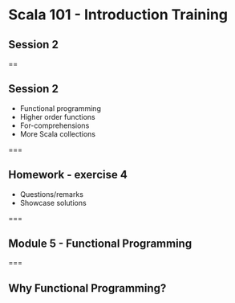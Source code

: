 <!-- .slide: data-background-color="#6a1520" -->
# Scala 101 - Introduction Training
## Session 2

==
## Session 2
- Functional programming
- Higher order functions
- For-comprehensions
- More Scala collections

===
## Homework - exercise 4 
* Questions/remarks
* Showcase solutions

===
<!-- .slide: data-background-color="#6a1520" -->
## Module 5 - Functional Programming

===
## Why Functional Programming?
